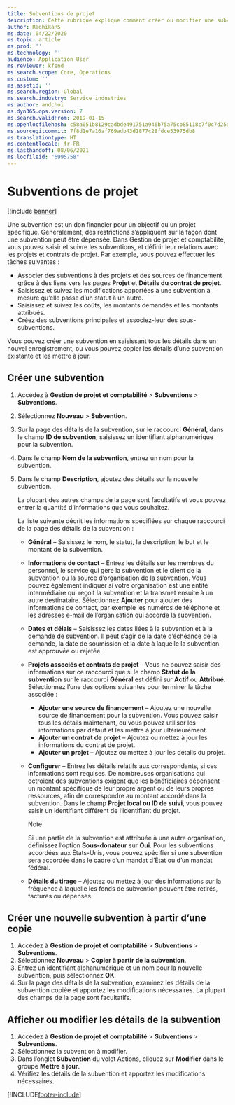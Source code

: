 ```yaml
---
title: Subventions de projet
description: Cette rubrique explique comment créer ou modifier une subvention.
author: RadhikaRS
ms.date: 04/22/2020
ms.topic: article
ms.prod: ''
ms.technology: ''
audience: Application User
ms.reviewer: kfend
ms.search.scope: Core, Operations
ms.custom: ''
ms.assetid: ''
ms.search.region: Global
ms.search.industry: Service industries
ms.author: andchoi
ms.dyn365.ops.version: 7
ms.search.validFrom: 2019-01-15
ms.openlocfilehash: c58a051b8129cadbde491751a946b75a75cb85118c7f0c7d25a06d322ffea596
ms.sourcegitcommit: 7f8d1e7a16af769adb43d1877c28fdce53975db8
ms.translationtype: HT
ms.contentlocale: fr-FR
ms.lasthandoff: 08/06/2021
ms.locfileid: "6995758"
---
```

# <a name="project-grants"></a>Subventions de projet

[!include [banner](../includes/banner.md)]

Une subvention est un don financier pour un objectif ou un projet spécifique. Généralement, des restrictions s’appliquent sur la façon dont une subvention peut être dépensée. Dans Gestion de projet et comptabilité, vous pouvez saisir et suivre les subventions, et définir leur relations avec les projets et contrats de projet. Par exemple, vous pouvez effectuer les tâches suivantes :

- Associer des subventions à des projets et des sources de financement grâce à des liens vers les pages **Projet** et **Détails du contrat de projet**.
- Saisissez et suivez les modifications apportées à une subvention à mesure qu’elle passe d’un statut à un autre.
- Saisissez et suivez les coûts, les montants demandés et les montants attribués.
- Créez des subventions principales et associez-leur des sous-subventions.

Vous pouvez créer une subvention en saisissant tous les détails dans un nouvel enregistrement, ou vous pouvez copier les détails d’une subvention existante et les mettre à jour.

## <a name="create-a-new-grant"></a>Créer une subvention

1. Accédez à **Gestion de projet et comptabilité** \> **Subventions** \> **Subventions**.
2. Sélectionnez **Nouveau** \> **Subvention**.
3. Sur la page des détails de la subvention, sur le raccourci **Général**, dans le champ **ID de subvention**, saisissez un identifiant alphanumérique pour la subvention.
4. Dans le champ **Nom de la subvention**, entrez un nom pour la subvention.
5. Dans le champ **Description**, ajoutez des détails sur la nouvelle subvention.

    La plupart des autres champs de la page sont facultatifs et vous pouvez entrer la quantité d’informations que vous souhaitez.

    La liste suivante décrit les informations spécifiées sur chaque raccourci de la page des détails de la subvention :

    - **Général** – Saisissez le nom, le statut, la description, le but et le montant de la subvention.
    - **Informations de contact** – Entrez les détails sur les membres du personnel, le service qui gère la subvention et le client de la subvention ou la source d’organisation de la subvention. Vous pouvez également indiquer si votre organisation est une entité intermédiaire qui reçoit la subvention et la transmet ensuite à un autre destinataire. Sélectionnez **Ajouter** pour ajouter des informations de contact, par exemple les numéros de téléphone et les adresses e-mail de l’organisation qui accorde la subvention.
    - **Dates et délais** – Saisissez les dates liées à la subvention et à la demande de subvention. Il peut s’agir de la date d’échéance de la demande, la date de soumission et la date à laquelle la subvention est approuvée ou rejetée.
    - **Projets associés et contrats de projet** – Vous ne pouvez saisir des informations sur ce raccourci que si le champ **Statut de la subvention** sur le raccourci **Général** est défini sur **Actif** ou **Attribué**. Sélectionnez l’une des options suivantes pour terminer la tâche associée :

        - **Ajouter une source de financement** – Ajoutez une nouvelle source de financement pour la subvention. Vous pouvez saisir tous les détails maintenant, ou vous pouvez utiliser les informations par défaut et les mettre à jour ultérieurement.
        - **Ajouter un contrat de projet** – Ajoutez ou mettez à jour les informations du contrat de projet.
        - **Ajouter un projet** – Ajoutez ou mettez à jour les détails du projet.

    - **Configurer** – Entrez les détails relatifs aux correspondants, si ces informations sont requises. De nombreuses organisations qui octroient des subventions exigent que les bénéficiaires dépensent un montant spécifique de leur propre argent ou de leurs propres ressources, afin de correspondre au montant accordé dans la subvention. Dans le champ **Projet local ou ID de suivi**, vous pouvez saisir un identifiant différent de l’identifiant du projet.

        > [!NOTE]
        > Si une partie de la subvention est attribuée à une autre organisation, définissez l’option **Sous-donateur** sur **Oui**. Pour les subventions accordées aux États-Unis, vous pouvez spécifier si une subvention sera accordée dans le cadre d’un mandat d’État ou d’un mandat fédéral.

    - **Détails du tirage** – Ajoutez ou mettez à jour des informations sur la fréquence à laquelle les fonds de subvention peuvent être retirés, facturés ou dépensés.

## <a name="create-a-new-grant-from-a-copy"></a>Créer une nouvelle subvention à partir d’une copie

1. Accédez à **Gestion de projet et comptabilité** \> **Subventions** \> **Subventions**.
2. Sélectionnez **Nouveau** \> **Copier à partir de la subvention**.
3. Entrez un identifiant alphanumérique et un nom pour la nouvelle subvention, puis sélectionnez **OK**.
4. Sur la page des détails de la subvention, examinez les détails de la subvention copiée et apportez les modifications nécessaires. La plupart des champs de la page sont facultatifs.

## <a name="view-or-modify-grant-details"></a>Afficher ou modifier les détails de la subvention

1. Accédez à **Gestion de projet et comptabilité** \> **Subventions** \> **Subventions**.
2. Sélectionnez la subvention à modifier.
3. Dans l’onglet **Subvention** du volet Actions, cliquez sur **Modifier** dans le groupe **Mettre à jour**.
4. Vérifiez les détails de la subvention et apportez les modifications nécessaires.


[!INCLUDE[footer-include](../includes/footer-banner.md)]